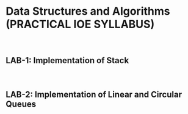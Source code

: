 <h1>Data Structures and Algorithms (PRACTICAL IOE SYLLABUS)</h1>
<br>
<h2>LAB-1: Implementation of Stack</h2>
<br>
<h2>LAB-2: Implementation of Linear and Circular Queues</h2>
<br>
